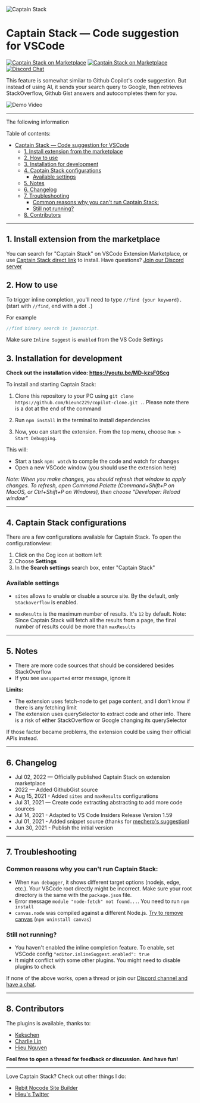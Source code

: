 ![Captain Stack](./icon.png)

# Captain Stack — Code suggestion for VSCode

[![Captain Stack on Marketplace](https://vsmarketplacebadge.apphb.com/version/captainstack.captain-stack.svg)](https://marketplace.visualstudio.com/items?itemName=captainstack.captain-stack) [![Captain Stack on Marketplace](https://vsmarketplacebadge.apphb.com/installs-short/captainstack.captain-stack.svg)](https://marketplace.visualstudio.com/items?itemName=captainstack.captain-stack) [![Discord Chat](https://img.shields.io/discord/864164585070526475.svg)](https://discord.gg/5F5tDsWFmp)

This feature is somewhat similar to Github Copilot's code suggestion. But instead of using AI, it sends your search query to Google, then retrieves StackOverflow, Github Gist answers and autocompletes them for you.

![Demo Video](./demo.gif)

---

The following information 

Table of contents:

- [Captain Stack — Code suggestion for VSCode](#captain-stack--code-suggestion-for-vscode)
  - [1. Install extension from the marketplace](#1-install-extension-from-the-marketplace)
  - [2. How to use](#2-how-to-use)
  - [3. Installation for development](#3-installation-for-development)
  - [4. Captain Stack configurations](#4-captain-stack-configurations)
    - [Available settings](#available-settings)
  - [5. Notes](#5-notes)
  - [6. Changelog](#6-changelog)
  - [7. Troubleshooting](#7-troubleshooting)
    - [Common reasons why you can't run Captain Stack:](#common-reasons-why-you-cant-run-captain-stack)
    - [Still not running?](#still-not-running)
  - [8. Contributors](#8-contributors)

---

## 1. Install extension from the marketplace

You can search for "Captain Stack" on VSCode Extension Marketplace, or use [Captain Stack direct link](https://marketplace.visualstudio.com/items?itemName=captainstack.captain-stack) to install. Have questions? [Join our Discord server](https://discord.gg/5F5tDsWFmp)

## 2. How to use

To trigger inline completion, you'll need to type `//find {your keyword}.` (start with `//find`, end with a dot `.`)

For example
```js
//find binary search in javascript.
```

Make sure `Inline Suggest` is `enabled` from the VS Code Settings

## 3. Installation for development

**Check out the installation video: https://youtu.be/MD-kzsF0Scg**

To install and starting Captain Stack:

1. Clone this repository to your PC using `git clone https://github.com/hieunc229/copilot-clone.git .`. Please note there is a dot at the end of the command
   
2. Run `npm install` in the terminal to install dependencies

3. Now, you can start the extension. From the top menu, choose `Run > Start Debugging`.

This will:
- Start a task `npm: watch` to compile the code and watch for changes
- Open a new VSCode window (you should use the extension here)

_Note: When you make changes, you should refresh that window to apply changes. To refresh, open Command Palette (Command+Shift+P on MacOS, or Ctrl+Shift+P on Windows), then choose "Developer: Reload window"_

---

## 4. Captain Stack configurations

There are a few configurations available for Captain Stack. To open the configurationview:

1. Click on the Cog icon at bottom left
2. Choose **Settings**
3. In the **Search settings** search box, enter "Captain Stack"

### Available settings

- `sites` allows to enable or disable a source site. By the default, only `Stackoverflow` is enabled.

- `maxResults` is the maximum number of results. It's `12` by default. Note: Since Captain Stack will fetch all the results from a page, the final number of results could be more than `maxResults`

---

## 5. Notes

- There are more code sources that should be considered besides StackOverflow
- If you see `unsupported` error message, ignore it

**Limits:**
- The extension uses fetch-node to get page content, and I don't know if there is any fetching limit
- The extension uses querySelector to extract code and other info. There is a risk of either StackOverflow or Google changing its querySelector

If those factor became problems, the extension could be using their official APIs instead.

---

## 6. Changelog

- Jul 02, 2022 — Officially published Captain Stack on extension marketplace
- 2022 — Added GithubGist source
- Aug 15, 2021 - Added `sites` and `maxResults` configurations
- Jul 31, 2021 — Create code extracting abstracting to add more code sources 
- Jul 14, 2021 - Adapted to VS Code Insiders Release Version 1.59
- Jul 01, 2021 - Added snippet source (thanks for [mechero's suggestion](https://news.ycombinator.com/item?id=27698687))
- Jun 30, 2021 - Publish the initial version

---

## 7. Troubleshooting

### Common reasons why you can't run Captain Stack:

- When `Run debugger`, it shows different target options (nodejs, edge, etc.). Your VSCode root directly might be incorrect. Make sure your root directory is the same with the `package.json` file.
- Error message `module "node-fetch" not found...`. You need to run `npm install`
- `canvas.node` was compiled against a different Node.js. [Try to remove canvas](https://github.com/hieunc229/copilot-clone/issues/9) (`npm uninstall canvas`)

### Still not running?

- You haven't enabled the inline completion feature. To enable, set VSCode config `"editor.inlineSuggest.enabled": true`
- It might conflict with some other plugins. You might need to disable plugins to check

If none of the above works, open a thread or join our [Discord channel and have a chat](https://discord.gg/5F5tDsWFmp).

---

## 8. Contributors

The plugins is available, thanks to:

- [Kekschen](https://github.com/Kek5chen)
- [Charlie Lin](https://github.com/clin1234)
- [Hieu Nguyen](https://github.com/hieunc229)

**Feel free to open a thread for feedback or discussion. And have fun!**

---
Love Captain Stack? Check out other things I do:

- [Rebit Nocode Site Builder](https://rebit.co/?ref=github)
- [Hieu's Twitter](https://twitter.com/hieuSSR/)
